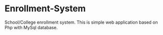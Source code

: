 # Enrollment-System
School/College enrollment system. This is simple web application based on Php with MySql database.
